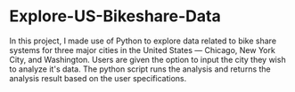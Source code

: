 # Explore-US-Bikeshare-Data
In this project, I made use of Python to explore data related to bike share systems for three major cities in the United States — Chicago, New York City, and Washington.     Users are given the option to input the city they wish to analyze it's data.     The python script runs the analysis and returns the analysis result based on the user specifications.
